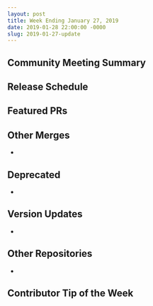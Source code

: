 ```yaml
---
layout: post
title: Week Ending January 27, 2019
date: 2019-01-28 22:00:00 -0000
slug: 2019-01-27-update
---
```


## Community Meeting Summary


## Release Schedule


## Featured PRs


## Other Merges

*

## Deprecated

*

## Version Updates

*

## Other Repositories

*

## Contributor Tip of the Week
